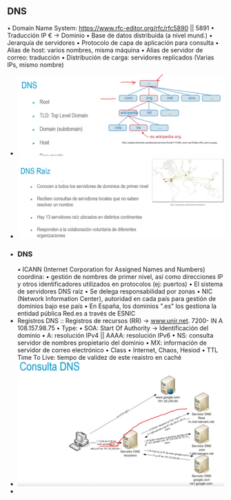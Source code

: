 ## DNS
• Domain Name System: https://www.rfc-editor.org/rfc/rfc5890 || 5891
• Traducción IP € → Dominio
• Base de datos distribuida (a nivel mund.)
• Jerarquía de servidores
• Protocolo de capa de aplicación para consulta
• Alias de host: varios nombres, misma máquina
• Alias de servidor de correo: traducción
• Distribución de carga: servidores replicados (Varias IPs, mismo nombre)
- ![image.png](../assets/image_1722181311779_0.png)
- ![image.png](../assets/image_1722181342673_0.png)
- ### DNS
  • ICANN (Internet Corporation for Assigned Names and Numbers) coordina:
  • gestión de nombres de primer nivel, así como direcciones IP y otros
  identificadores utilizados en protocolos (ej: puertos)
  • El sistema de servidores DNS raíz
  • Se delega responsabilidad por zonas
  • NIC (Network Information Center), autoridad en cada país para gestión
  de dominios bajo ese país
  • En España, los dominios ".es" los gestiona la entidad pública Red.es a
  través de ESNIC
- Registros DNS :: Registros de recursos (RR)
  <Name TTL Class Type Value>
  → www.unir.net.
  7200- IN A 108.157.98.75
  • Туре:
  • SOA: Start Of Authority → Identificación del dominio
  • A: resolución IPv4 || AAAA: resolución IPv6
  • NS: consulta servidor de nombres propietario del dominio
  • MX: información de servidor de correo electrónico
  • Class
  • Internet, Chaos, Hesiod
  • TTL
  Time To Live: tiempo de validez de este reaistro en caché
- ![image.png](../assets/image_1722181515155_0.png)
-